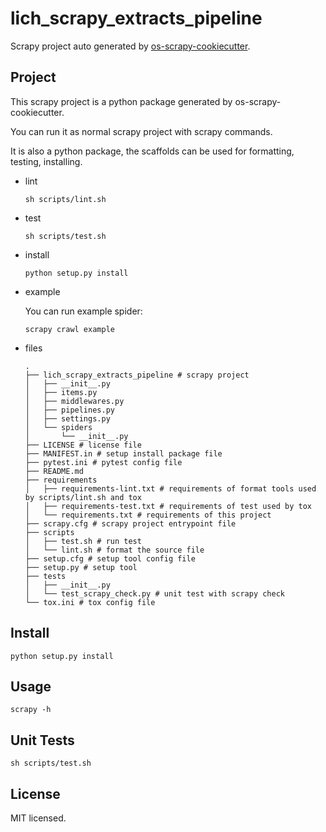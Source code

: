 # lich_scrapy_extracts_pipeline

Scrapy project auto generated by [os-scrapy-cookiecutter](https://github.com/cfhamlet/os-scrapy-cookiecutter). 


## Project

This scrapy project is a python package generated by os-scrapy-cookiecutter.

You can run it as normal scrapy project with scrapy commands.

It is also a python package, the scaffolds can be used for formatting, testing, installing.

* lint
  
    ```
    sh scripts/lint.sh
    ```

* test

    ```
    sh scripts/test.sh
    ```

* install

    ```
    python setup.py install
    ```

* example

    You can run example spider:

    ```
    scrapy crawl example
    ```

* files

    ```
    .
    ├── lich_scrapy_extracts_pipeline # scrapy project          
    │   ├── __init__.py
    │   ├── items.py
    │   ├── middlewares.py
    │   ├── pipelines.py
    │   ├── settings.py
    │   └── spiders
    │       └── __init__.py
    ├── LICENSE # license file
    ├── MANIFEST.in # setup install package file
    ├── pytest.ini # pytest config file
    ├── README.md
    ├── requirements
    │   ├── requirements-lint.txt # requirements of format tools used by scripts/lint.sh and tox
    │   ├── requirements-test.txt # requirements of test used by tox
    │   └── requirements.txt # requirements of this project
    ├── scrapy.cfg # scrapy project entrypoint file
    ├── scripts
    │   ├── test.sh # run test 
    │   └── lint.sh # format the source file
    ├── setup.cfg # setup tool config file
    ├── setup.py # setup tool 
    ├── tests
    │   ├── __init__.py
    │   └── test_scrapy_check.py # unit test with scrapy check
    └── tox.ini # tox config file
    ```

## Install

```
python setup.py install
```

## Usage

```
scrapy -h
```

## Unit Tests

```
sh scripts/test.sh
```

## License

MIT licensed.
